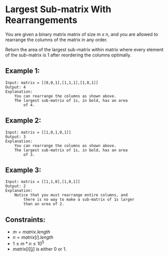 # Largest Sub-matrix With Rearrangements

You are given a binary matrix matrix of size m x n, and you are allowed to  
rearrange the columns of the matrix in any order.

Return the area of the largest sub-matrix within matrix where every element  
of the sub-matrix is 1 after reordering the columns optimally.

 

## Example 1:

    Input: matrix = [[0,0,1],[1,1,1],[1,0,1]]
    Output: 4
    Explanation: 
        You can rearrange the columns as shown above.
        The largest sub-matrix of 1s, in bold, has an area 
            of 4.

## Example 2:

    Input: matrix = [[1,0,1,0,1]]
    Output: 3
    Explanation: 
        You can rearrange the columns as shown above.
        The largest sub-matrix of 1s, in bold, has an area 
            of 3.

## Example 3:

    Input: matrix = [[1,1,0],[1,0,1]]
    Output: 2
    Explanation: 
        Notice that you must rearrange entire columns, and 
            there is no way to make a sub-matrix of 1s larger 
            than an area of 2.
        
 

## Constraints:

* $m = matrix.length$
* $n = matrix[i].length$
* $1 \le m * n \le 10^5$
* $matrix[i][j]$ is either 0 or 1.

